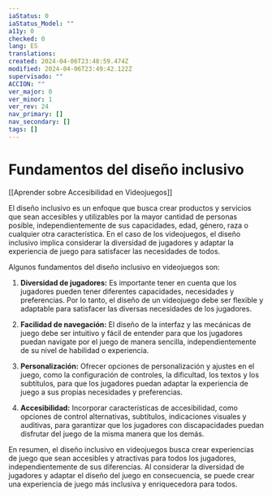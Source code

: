 ```yaml
---
iaStatus: 0
iaStatus_Model: ""
a11y: 0
checked: 0
lang: ES
translations: 
created: 2024-04-06T23:48:59.474Z
modified: 2024-04-06T23:49:42.122Z
supervisado: ""
ACCION: ""
ver_major: 0
ver_minor: 1
ver_rev: 24
nav_primary: []
nav_secondary: []
tags: []
---
```

# Fundamentos del diseño inclusivo

[[Aprender sobre Accesibilidad en Videojuegos]]

El diseño inclusivo es un enfoque que busca crear productos y servicios que sean accesibles y utilizables por la mayor cantidad de personas posible, independientemente de sus capacidades, edad, género, raza o cualquier otra característica. En el caso de los videojuegos, el diseño inclusivo implica considerar la diversidad de jugadores y adaptar la experiencia de juego para satisfacer las necesidades de todos.

Algunos fundamentos del diseño inclusivo en videojuegos son:

1. **Diversidad de jugadores:** Es importante tener en cuenta que los jugadores pueden tener diferentes capacidades, necesidades y preferencias. Por lo tanto, el diseño de un videojuego debe ser flexible y adaptable para satisfacer las diversas necesidades de los jugadores.

2. **Facilidad de navegación:** El diseño de la interfaz y las mecánicas de juego debe ser intuitivo y fácil de entender para que los jugadores puedan navigate por el juego de manera sencilla, independientemente de su nivel de habilidad o experiencia.

3. **Personalización:** Ofrecer opciones de personalización y ajustes en el juego, como la configuración de controles, la dificultad, los textos y los subtítulos, para que los jugadores puedan adaptar la experiencia de juego a sus propias necesidades y preferencias.

4. **Accesibilidad:** Incorporar características de accesibilidad, como opciones de control alternativas, subtítulos, indicaciones visuales y auditivas, para garantizar que los jugadores con discapacidades puedan disfrutar del juego de la misma manera que los demás.

En resumen, el diseño inclusivo en videojuegos busca crear experiencias de juego que sean accesibles y atractivas para todos los jugadores, independientemente de sus diferencias. Al considerar la diversidad de jugadores y adaptar el diseño del juego en consecuencia, se puede crear una experiencia de juego más inclusiva y enriquecedora para todos.
